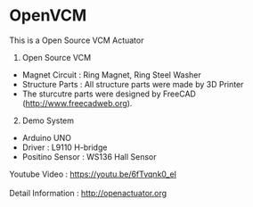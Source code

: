 # OpenVCM

This is a Open Source VCM Actuator

1. Open Source VCM
 - Magnet Circuit : Ring Magnet, Ring Steel Washer
 - Structure Parts : All structure parts were made by 3D Printer
 - The sturcutre parts were designed by FreeCAD (http://www.freecadweb.org).

2. Demo System
 - Arduino UNO
 - Driver : L9110 H-bridge
 - Positino Sensor : WS136 Hall Sensor

Youtube Video : https://youtu.be/6fTvqnk0_eI
<br><br>
Detail Information : http://openactuator.org
<br><br>
<img src="http://www.solenoid.or.kr/data/OpenVCM.png" border="0" alt="">

